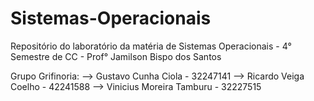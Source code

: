 # Sistemas-Operacionais
Repositório do laboratório da matéria de Sistemas Operacionais - 4° Semestre de CC - Prof° Jamilson Bispo dos Santos

Grupo Grifinoria:
--> Gustavo Cunha Ciola - 32247141
--> Ricardo Veiga Coelho - 42241588
--> Vinicius Moreira Tamburu - 32227515
